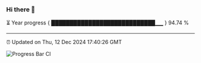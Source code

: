 ### Hi there 👋

⏳ Year progress { ████████████████████████████▁▁ } 94.74 %

---

⏰ Updated on Thu, 12 Dec 2024 17:40:26 GMT

![Progress Bar CI](https://github.com/IshwaranRudhara/GIT-ACTION/workflows/Progress%20Bar%20CI/badge.svg)

